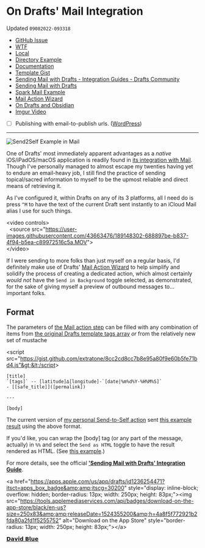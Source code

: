 # On Drafts' Mail Integration







Updated `09082022-093318`  

- [GitHub Issue](https://github.com/extratone/drafts/issues/88)  
- [WTF](https://davidblue.wtf/drafts/359A8D7E-40AA-4B44-A861-1C5EC1C3B957.html)  
- [Local](shareddocuments:///private/var/mobile/Library/Mobile%20Documents/com~apple~CloudDocs/Written/359A8D7E-40AA-4B44-A861-1C5EC1C3B957.md)  
- [Directory Example](https://directory.getdrafts.com/a/1wR)  
- [Documentation](https://docs.getdrafts.com/docs/actions/steps/system#mail)  
- [Template Gist](https://gist.github.com/extratone/8cc2cd8cc7b8e95a80f9e60b5fe71bd4)  
- [Sending Mail with Drafts - Integration Guides - Drafts Community](https://forums.getdrafts.com/t/sending-mail-with-drafts/3597)  
- [Sending Mail with Drafts](drafts://open?uuid=03B85CC3-501F-42DB-AD82-112C9DD713E8)  
- [Spark Mail Example](https://app.sparkmailapp.com/web-share/GFZ2OLZskkVOrDVslliHP_H7lalF_81dS00IvpJv)  
- [Mail Action Wizard](https://tools.getdrafts.com/wizards/mail)  
- [On Drafts and Obsidian](drafts://open?uuid=56EED87E-678E-4248-8E94-31650615C69A)  
- [Imgur Video](https://imgur.com/gallery/INqF20r)  
- [ ] Publishing with email-to-publish urls. ([WordPress](https://wordpress.com/support/post-by-email/))  

---  

![Send2Self Example in Mail](https://user-images.githubusercontent.com/43663476/189065881-56ddbc72-f397-4fe3-be57-e409668427fe.png)  

One of Drafts' most immediately apparent advantages as a *native* iOS/iPadOS/macOS application is readily found in [its integration with Mail](https://docs.getdrafts.com/docs/actions/steps/system#mail). Though I've personally managed to almost escape my twenties having yet to endure an email-heavy job, I still find the practice of sending topical/sacred information to myself to be the upmost reliable and direct means of retrieving it.  

As I've configured it, within Drafts on any of its 3 platforms, all I need do is press `^M` to have the text of the current Draft sent instantly to an iCloud Mail alias I use for such things.   

&lt;video controls&gt;  
&nbsp; &lt;source src="https://user-images.githubusercontent.com/43663476/189148302-688897be-b837-4f94-b5ea-c89972516c5a.MOV"&gt;  
&lt;/video&gt;  

If I were sending to more folks than just myself on a regular basis, I'd definitely make use of Drafts' [Mail Action Wizard](https://tools.getdrafts.com/wizards/mail) to help simplify and solidify the process of creating a dedicated action, which almost certainly *would not* have the `Send in Background` toggle selected, as demonstrated, for the sake of giving myself a preview of outbound messages to... important folks.  

## Format  

The parameters of [the Mail action step](https://docs.getdrafts.com/docs/actions/steps/system#mail) can be filled with any combination of items from [the original Drafts template tags array](https://docs.getdrafts.com/docs/actions/templates/drafts-templates) *or* from the relatively new set of mustache   

&lt;script src="https://gist.github.com/extratone/8cc2cd8cc7b8e95a80f9e60b5fe71bd4.js"&gt;&lt;/script&gt;  

```  
[title]  
`[tags]` -- [latitude]∆[longitude]-`[date|%m%d%Y-%H%M%S]`  
- [[safe_title]]([permalink])  

---  

[body]  
```  

The current version of [my personal Send-to-Self action](https://directory.getdrafts.com/a/1wR) sent [this example result](https://app.sparkmailapp.com/web-share/GFZ2OLZskkVOrDVslliHP_H7lalF_81dS00IvpJv) using the above format.    

If you'd like, you can wrap the [body] tag (or any part of the message, actually) in `%%` and select the `Send as HTML` toggle to have the result rendered as HTML. (See [this example](https://app.sparkmailapp.com/web-share/elWlx8eNRiw1nWICBT5p7eGcTs5XZsFO6-JuM1n1).)  

For more details, see the official [**'Sending Mail with Drafts' Integration Guide**](https://forums.getdrafts.com/t/sending-mail-with-drafts/3597).  

&lt;a href="https://apps.apple.com/us/app/drafts/id1236254471?itsct=apps_box_badge&amp;amp;itscg=30200" style="display: inline-block; overflow: hidden; border-radius: 13px; width: 250px; height: 83px;"&gt;&lt;img src="https://tools.applemediaservices.com/api/badges/download-on-the-app-store/black/en-us?size=250x83&amp;amp;releaseDate=1524355200&amp;h=4a8f5f772921b2fda80a2fd1f5255752" alt="Download on the App Store" style="border-radius: 13px; width: 250px; height: 83px;"&gt;&lt;/a&gt;
  





[𝗗𝗮𝘃𝗶𝗱 𝗕𝗹𝘂𝗲](https://davidblue.wtf/db.vcf)




